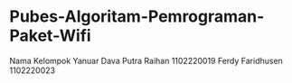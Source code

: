 # Pubes-Algoritam-Pemrograman-Paket-Wifi
Nama Kelompok
Yanuar Dava Putra Raihan
1102220019
Ferdy Faridhusen
1102220023
